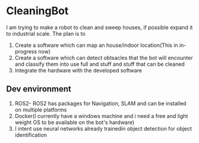 # CleaningBot

I am trying to make a robot to clean and sweep houses, if possible expand it to industrial scale.
The plan is to 
1.  Create a software which can map an house/indoor location(This in in-progress now)
2.  Create a software which can detect obtsacles that the bot will encounter and classify them into use full and stuff and stuff that can be cleaned 
3.  Integrate the hardware with the developed software

## Dev environment
1.  ROS2- ROS2 has packages for Navigation, SLAM and can be installed on multiple platforms
2.  Docker(I currently have a windows machine and i need a free and light weight OS to be available on the bot's hardware)
3.  I intent use neural networks already trainedin object detection for object identification
